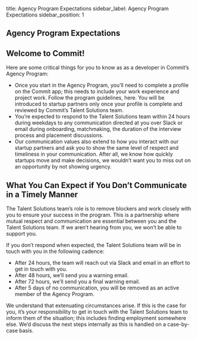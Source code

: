 title: Agency Program Expectations
sidebar_label: Agency Program Expectations
sidebar_position: 1

## Agency Program Expectations

## Welcome to Commit!

Here are some critical things for you to know as as a developer in Commit’s Agency Program: 

- Once you start in the Agency Program, you’ll need to complete a profile on the Commit app; this needs to include your work experience and project work. Follow the program guidelines, here. You will be introduced to startup partners only once your profile is complete and reviewed by Commit’s Talent Solutions team.
- You’re expected to respond to the Talent Solutions team within 24 hours during weekdays to any communication directed at you over Slack or email during onboarding,  matchmaking, the duration of the interview process and placement discussions.
- Our communication values also extend to how you interact with our startup partners and ask you to show the same level of respect and timeliness in your communication. After all, we know how quickly startups move and make decisions, we wouldn’t want you to miss out on an opportunity by not showing urgency.

## What You Can Expect if You Don’t Communicate in a Timely Manner​

The Talent Solutions team’s role is to remove blockers and work closely with you to ensure your success in the program. This is a partnership where mutual respect and communication are essential between you and the Talent Solutions team. If we aren’t hearing from you, we won’t be able to support you. 

If you don’t respond when expected, the Talent Solutions team will be in touch with you in the following cadence:
- After 24 hours, the team will reach out via Slack and email in an effort to get in touch with you.
- After 48 hours, we’ll send you a warning email.
- After 72 hours, we’ll send you a final warning email.
- After 5 days of no communication, you will be removed as an active member of the Agency Program.

We understand that extenuating circumstances arise. If this is the case for you, it’s your responsibility to get in touch with the Talent Solutions team to inform them of the situation; this includes finding employment somewhere else. We’d discuss the next steps internally as this is handled on a case-by-case basis.
